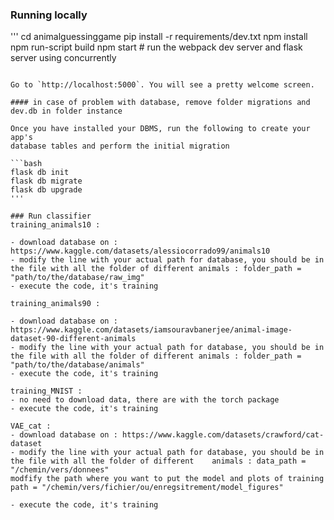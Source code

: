 
### Running locally
'''
cd animalguessinggame
pip install -r requirements/dev.txt
npm install
npm run-script build
npm start  # run the webpack dev server and flask server using concurrently
```

Go to `http://localhost:5000`. You will see a pretty welcome screen.

#### in case of problem with database, remove folder migrations and dev.db in folder instance

Once you have installed your DBMS, run the following to create your app's
database tables and perform the initial migration

```bash
flask db init
flask db migrate
flask db upgrade
'''

### Run classifier 
training_animals10 :

- download database on : https://www.kaggle.com/datasets/alessiocorrado99/animals10
- modify the line with your actual path for database, you should be in the file with all the folder of different animals : folder_path = "path/to/the/database/raw_img"  
- execute the code, it's training 

training_animals90 :

- download database on : https://www.kaggle.com/datasets/iamsouravbanerjee/animal-image-dataset-90-different-animals
- modify the line with your actual path for database, you should be in the file with all the folder of different animals : folder_path = "path/to/the/database/animals"  
- execute the code, it's training 

training_MNIST :
- no need to download data, there are with the torch package
- execute the code, it's training 

VAE_cat : 
- download database on : https://www.kaggle.com/datasets/crawford/cat-dataset
- modify the line with your actual path for database, you should be in the file with all the folder of different    animals : data_path = "/chemin/vers/donnees"
modfify the path where you want to put the model and plots of training path = "/chemin/vers/fichier/ou/enregsitrement/model_figures"

- execute the code, it's training 



